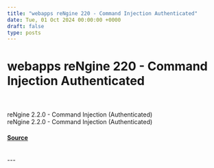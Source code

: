 ```yaml
---
title: "webapps reNgine 220 - Command Injection Authenticated"
date: Tue, 01 Oct 2024 00:00:00 +0000
draft: false
type: posts
---
```

# webapps reNgine 220 - Command Injection Authenticated

<br/>

<br/>
reNgine 2.2.0 - Command Injection (Authenticated)
<br/>
reNgine 2.2.0 - Command Injection (Authenticated)

#### [Source](https://www.exploit-db.com/exploits/52081)

<br/>
---
